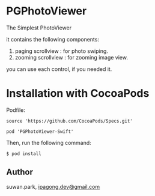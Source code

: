 # PGPhotoViewer

The Simplest PhotoViewer

it contains the following components:

1. paging scrollview : for photo swiping. 
2. zooming scrollview : for zooming image view.

you can use each control, if you needed it.

# Installation with CocoaPods

Podfile:

    source 'https://github.com/CocoaPods/Specs.git'
    
    pod 'PGPhotoViewer-Swift'

Then, run the following command:

    $ pod install

## Author

suwan.park, ipagong.dev@gmail.com

